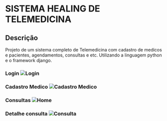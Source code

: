 # SISTEMA HEALING DE TELEMEDICINA

## Descrição 
Projeto de um sistema completo de Telemedicina com cadastro de medicos e pacientes, agendamentos, consultas e etc. Utilizando a linguagem python e o framework django. 

### Login ![Login](<Healing-django/Capturas de tela/Captura de tela de 2024-04-21 15-19-35.png>)

### Cadastro Medico ![Cadastro Medico](<Healing-django/Capturas de tela/Captura de tela de 2024-04-21 15-20-05.png>)

### Consultas ![Home](<Healing-django/Capturas de tela/Captura de tela de 2024-04-21 15-20-53.png>)

### Detalhe consulta ![Consulta](<Healing-django/Capturas de tela/Captura de tela de 2024-04-21 15-21-39.png>)
